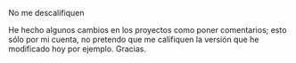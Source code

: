 No me descalifiquen

He hecho algunos cambios en los proyectos como poner comentarios; esto sólo por mi cuenta, no pretendo que me califiquen la versión que he modificado hoy por ejemplo. Gracias.
